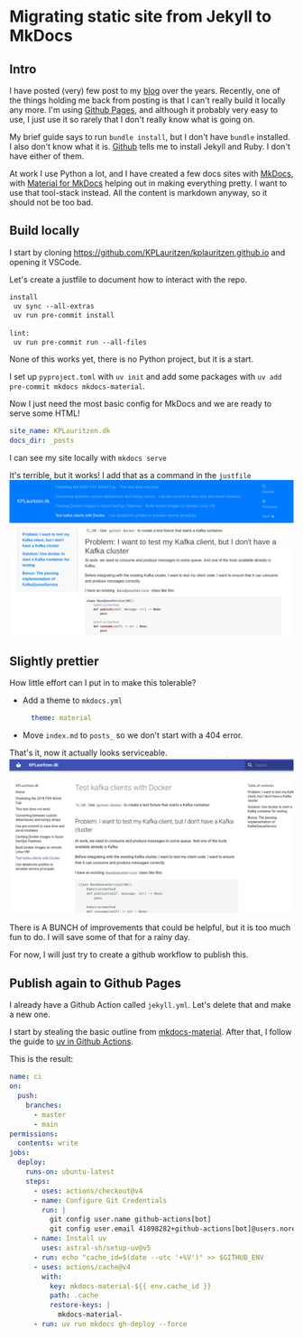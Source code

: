 # Migrating static site from Jekyll to MkDocs

## Intro

I have posted (very) few post to my [blog](http://www.kplauritzen.dk) over the years.
Recently, one of the things holding me back from posting is that I can't really build it locally any more.
I'm using [Github Pages](https://pages.github.com/), and although it probably very easy to use, I just use it so rarely that I don't really know what is going on.

My brief guide says to run `bundle install`, but I don't have `bundle` installed. I also don't know what it is.
[Github](https://docs.github.com/en/pages/setting-up-a-github-pages-site-with-jekyll/testing-your-github-pages-site-locally-with-jekyll) tells me to install Jekyll and Ruby. I don't have either of them.

At work I use Python a lot, and I have created a few docs sites with [MkDocs](https://www.mkdocs.org/), with [Material for MkDocs](https://squidfunk.github.io/mkdocs-material/) helping out in making everything pretty. I want to use that tool-stack instead.
All the content is markdown anyway, so it should not be too bad.

## Build locally

I start by cloning <https://github.com/KPLauritzen/kplauritzen.github.io> and opening it VSCode.

Let's create a justfile to document how to interact with the repo.

```justfile
install
 uv sync --all-extras
 uv run pre-commit install

lint:
 uv run pre-commit run --all-files
```

None of this works yet, there is no Python project, but it is a start.

I set up `pyproject.toml` with `uv init` and add some packages with `uv add pre-commit mkdocs mkdocs-material`.

Now I just need the most basic config for MkDocs and we are ready to serve some HTML!

```yaml
site_name: KPLauritzen.dk
docs_dir: _posts
```

I can see my site locally with `mkdocs serve`

It's terrible, but it works! I add that as a command in the `justfile`
![](images/migrate-1.png)

## Slightly prettier

How little effort can I put in to make this tolerable?

- Add a theme to `mkdocs.yml`

    ```yaml
      theme: material
    ```

- Move `index.md` to `posts_` so we don't start with a 404 error.

That's it, now it actually looks serviceable.
![](images/migrate-2.png)

There is A BUNCH of improvements that could be helpful, but it is too much fun to do. I will save some of that for a rainy day.

For now, I will just try to create a github workflow to publish this.

## Publish again to Github Pages

I already have a Github Action called `jekyll.yml`. Let's delete that and make a new one.

I start by stealing the basic outline from [mkdocs-material](https://squidfunk.github.io/mkdocs-material/publishing-your-site/#with-github-actions).
After that, I follow the guide to [uv in Github Actions](https://docs.astral.sh/uv/guides/integration/github/).

This is the result:

```yaml
name: ci 
on:
  push:
    branches:
      - master 
      - main
permissions:
  contents: write
jobs:
  deploy:
    runs-on: ubuntu-latest
    steps:
      - uses: actions/checkout@v4
      - name: Configure Git Credentials
        run: |
          git config user.name github-actions[bot]
          git config user.email 41898282+github-actions[bot]@users.noreply.github.com
      - name: Install uv
        uses: astral-sh/setup-uv@v5
      - run: echo "cache_id=$(date --utc '+%V')" >> $GITHUB_ENV 
      - uses: actions/cache@v4
        with:
          key: mkdocs-material-${{ env.cache_id }}
          path: .cache
          restore-keys: |
            mkdocs-material-
      - run: uv run mkdocs gh-deploy --force
```
